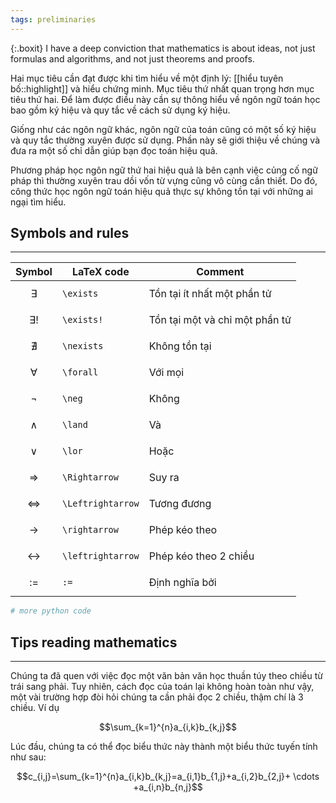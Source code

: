 ```yaml
---
tags: preliminaries
---
```

{:.boxit}
I have a deep conviction that mathematics is about ideas, not just formulas and algorithms, and not just theorems and proofs.

<p class="drop-cap">
Hai mục tiêu cần đạt được khi tìm hiểu về một định lý: [[hiểu tuyên bố::highlight]] và hiểu chứng minh. Mục tiêu thứ nhất quan trọng hơn mục tiêu thứ hai. Để làm được điều này cần sự thông hiểu về ngôn ngữ toán học bao gồm ký hiệu và quy tắc về cách sử dụng ký hiệu. 
</p>

Giống như các ngôn ngữ khác, ngôn ngữ của toán cũng có một số ký hiệu và quy tắc thường xuyên được sử dụng. Phần này sẽ giới thiệu về chúng và đưa ra một số chỉ dẫn giúp bạn đọc toán hiệu quả.

Phương pháp học ngôn ngữ thứ hai hiệu quả là bên cạnh việc củng cố ngữ pháp thì thường xuyên trau dồi vốn từ vựng cũng vô cùng cần thiết. Do đó, công thức học ngôn ngữ toán hiệu quả thực sự không tồn tại với những ai ngại tìm hiểu.

## Symbols and rules
___

Symbol | LaTeX code | Comment
--- | --- | ---
$$ \exists $$ | `\exists` | Tồn tại ít nhất một phần tử
$$ \exists! $$ | `\exists!` | Tồn tại một và chỉ một phần tử
$$ \nexists $$ | `\nexists` | Không tồn tại
$$ \forall $$ | `\forall` | Với mọi
$$ \neg $$ | `\neg` | Không
$$ \land $$ | `\land` | Và
$$ \lor $$ | `\lor` | Hoặc
$$ \Rightarrow $$ | `\Rightarrow` | Suy ra
$$ \Leftrightarrow $$ | `\Leftrightarrow` | Tương đương
$$ \rightarrow $$ | `\rightarrow` | Phép kéo theo
$$ \leftrightarrow $$ | `\leftrightarrow` | Phép kéo theo 2 chiều
$$ := $$ | `:=` | Định nghĩa bởi

```python
# more python code
```

## Tips reading mathematics
___

Chúng ta đã quen với việc đọc một văn bản văn học thuần túy theo chiều từ trái sang phải. Tuy nhiên, cách đọc của toán lại không hoàn toàn như vậy, một vài trường hợp đòi hỏi chúng ta cần phải đọc 2 chiều, thậm chí là 3 chiều. Ví dụ

$$\sum_{k=1}^{n}a_{i,k}b_{k,j}$$

Lúc đầu, chúng ta có thể đọc biểu thức này thành một biểu thức tuyến tính như sau:

$$c_{i,j}=\sum_{k=1}^{n}a_{i,k}b_{k,j}=a_{i,1}b_{1,j}+a_{i,2}b_{2,j}+ \cdots +a_{i,n}b_{n,j}$$
